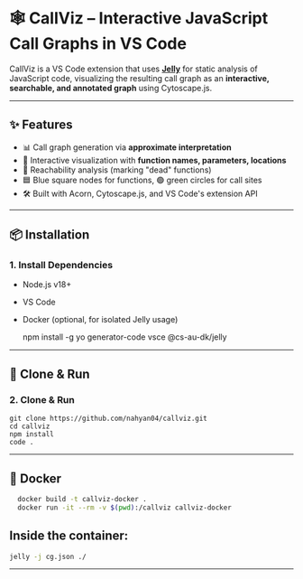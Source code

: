 # 🕸️ CallViz – Interactive JavaScript Call Graphs in VS Code

CallViz is a VS Code extension that uses **[Jelly](https://github.com/cs-au-dk/jelly)** for static analysis of JavaScript code, visualizing the resulting call graph as an **interactive, searchable, and annotated graph** using Cytoscape.js.

---

## ✨ Features

- 📊 Call graph generation via **approximate interpretation**
- 🧠 Interactive visualization with **function names, parameters, locations**
- 🧭 Reachability analysis (marking "dead" functions)
- 🟦 Blue square nodes for functions, 🟢 green circles for call sites
- 🛠️ Built with Acorn, Cytoscape.js, and VS Code's extension API

---

## 📦 Installation

### 1. Install Dependencies

- Node.js v18+
- VS Code
- Docker (optional, for isolated Jelly usage)

    npm install -g yo generator-code vsce @cs-au-dk/jelly

---
## 📁 Clone & Run


### 2. Clone & Run

    git clone https://github.com/nahyan04/callviz.git
    cd callviz
    npm install
    code .
    
---
## 🐳 Docker
```bash
  docker build -t callviz-docker .
  docker run -it --rm -v $(pwd):/callviz callviz-docker
```  
## Inside the container:
```bash
jelly -j cg.json ./
```
---
